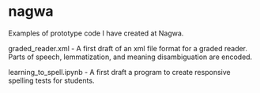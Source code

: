 # nagwa
Examples of prototype code I have created at Nagwa.

graded_reader.xml - A first draft of an xml file format for a graded reader. Parts of speech, lemmatization, and meaning disambiguation are encoded.  

learning_to_spell.ipynb - A first draft a program to create responsive spelling tests for students. 

